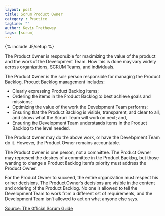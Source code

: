 ```yaml
---
layout: post
title: Scrum Product Owner
category : Practice
tagline: ""
author: Kevin Trethewey
tags: [scrum]
---
```

{% include JB/setup %}

The Product Owner is responsible for maximizing the value of the product and the work of the Development Team. How this is done may vary widely across organizations, [SCRUM](/Archetype/SCRUM/) Teams, and individuals.

The Product Owner is the sole person responsible for managing the Product Backlog. Product Backlog management includes:

* Clearly expressing Product Backlog items;
* Ordering the items in the Product Backlog to best achieve goals and missions;
* Optimizing the value of the work the Development Team performs;
* Ensuring that the Product Backlog is visible, transparent, and clear to all, and shows what the Scrum Team will work on next; and,
* Ensuring the Development Team understands items in the Product Backlog to the level needed.

The Product Owner may do the above work, or have the Development Team do it. However, the Product Owner remains accountable.

The Product Owner is one person, not a committee. The Product Owner may represent the desires of a committee in the Product Backlog, but those wanting to change a Product Backlog item’s priority must address the Product Owner.

For the Product Owner to succeed, the entire organization must respect his or her decisions. The Product Owner’s decisions are visible in the content and ordering of the Product Backlog. No one is allowed to tell the Development Team to work from a different set of requirements, and the Development Team isn’t allowed to act on what anyone else says.


[Source: The Official Scrum Guide](http://www.scrumguides.org/docs/scrumguide/v1/scrum-guide-us.pdf)